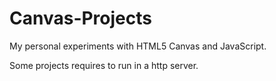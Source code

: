 # Canvas-Projects
My personal experiments with HTML5 Canvas and JavaScript.

Some projects requires to run in a http server.
